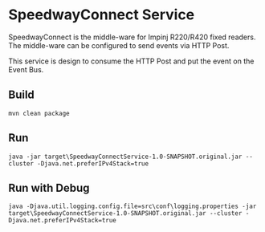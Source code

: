 # SpeedwayConnect Service

SpeedwayConnect is the middle-ware for Impinj R220/R420 fixed readers. The middle-ware can be configured to send events via HTTP Post.

This service is design to consume the HTTP Post and put the event on the Event Bus.


## Build

```
mvn clean package
```

## Run

```
java -jar target\SpeedwayConnectService-1.0-SNAPSHOT.original.jar --cluster -Djava.net.preferIPv4Stack=true
```
## Run with Debug

```
java -Djava.util.logging.config.file=src\conf\logging.properties -jar target\SpeedwayConnectService-1.0-SNAPSHOT.original.jar --cluster -Djava.net.preferIPv4Stack=true
```
